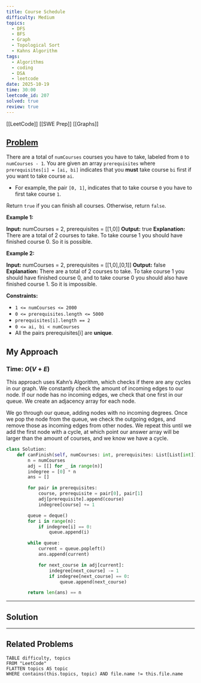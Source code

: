 ```yaml
---
title: Course Schedule
difficulty: Medium
topics:
  - DFS
  - BFS
  - Graph
  - Topological Sort
  - Kahns Algorithm
tags:
  - Algorithms
  - coding
  - DSA
  - leetcode
date: 2025-10-19
time: 30:00
leetcode_id: 207
solved: true
review: true
---
```

[[LeetCode]]
[[SWE Prep]]
[[Graphs]]
## [Problem](https://leetcode.com/problems/course-schedule/)
There are a total of `numCourses` courses you have to take, labeled from `0` to `numCourses - 1`. You are given an array `prerequisites` where `prerequisites[i] = [ai, bi]` indicates that you **must** take course `bi` first if you want to take course `ai`.

- For example, the pair `[0, 1]`, indicates that to take course `0` you have to first take course `1`.

Return `true` if you can finish all courses. Otherwise, return `false`.

**Example 1:**

**Input:** numCourses = 2, prerequisites = [[1,0]]
**Output:** true
**Explanation:** There are a total of 2 courses to take. 
To take course 1 you should have finished course 0. So it is possible.

**Example 2:**

**Input:** numCourses = 2, prerequisites = [[1,0],[0,1]]
**Output:** false
**Explanation:** There are a total of 2 courses to take. 
To take course 1 you should have finished course 0, and to take course 0 you should also have finished course 1. So it is impossible.

**Constraints:**

- `1 <= numCourses <= 2000`
- `0 <= prerequisites.length <= 5000`
- `prerequisites[i].length == 2`
- `0 <= ai, bi < numCourses`
- All the pairs prerequisites[i] are **unique**.


## My Approach
### Time: $O(V + E)$

This approach uses Kahn’s Algorithm, which checks if there are any cycles in our graph. We constantly check the amount of incoming edges to our node. If our node has no incoming edges, we check that one first in our queue. We create an adjacency array for each node.

We go through our queue, adding nodes with no incoming degrees. Once we pop the node from the queue, we check the outgoing edges, and remove those as incoming edges from other nodes. We repeat this until we add the first node with a cycle, at which point our answer array will be larger than the amount of courses, and we know we have a cycle.


```python
class Solution:
    def canFinish(self, numCourses: int, prerequisites: List[List[int]]) -> bool:
        n = numCourses
        adj = [[] for _ in range(n)]
        indegree = [0] * n
        ans = []

        for pair in prerequisites:
            course, prerequisite = pair[0], pair[1]
            adj[prerequisite].append(course)
            indegree[course] += 1

        queue = deque()
        for i in range(n):
            if indegree[i] == 0:
                queue.append(i)

        while queue:
            current = queue.popleft()
            ans.append(current)

            for next_course in adj[current]:
                indegree[next_course] -= 1
                if indegree[next_course] == 0:
                    queue.append(next_course)

        return len(ans) == n
```


---
## Solution




---
## Related Problems
```dataview
TABLE difficulty, topics
FROM "LeetCode"
FLATTEN topics AS topic
WHERE contains(this.topics, topic) AND file.name != this.file.name
```